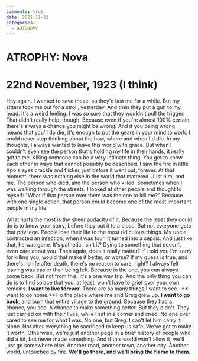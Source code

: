 ```yaml
---
comments: true
date: 2021-11-22
categories:
  - AUTONOMY
---
```


# ATROPHY: Nova

# 22nd November, 1923 (I think)
Hey again.
I wanted to save these, so they'd last me for a while. But my sitters took me out for a stroll, yesterday.
And then they put a gun to my head.
It's a weird feeling. I was so sure that they wouldn't pull the trigger. That didn't really help, though. Because even if you're almost 100% certain, there's always a chance you might be wrong. And if you being wrong means that you'll do die, it's enough to put the gears in your mind to work.
I could never stop thinking about the how, where and when I'd die. In my thoughts, I always wanted to leave this world with grace. But when I couldn't even see the person that's holding my life in their hands, it really got to me.
Killing someone can be a very intimate thing. You get to know each other in ways that cannot possibly be described. I saw the fire in little Apo's eyes crackle and flicker, just before it went out, forever. At that moment, there was nothing else in the world that mattered. Just him, and me. The person who died, and the person who killed.
Sometimes when I was walking through the streets, I looked at other people and thought to myself: "What if that person over there was the one to kill me?" Because with one single action, that person could become one of the most important people in my life.
<!-- more -->

What hurts the most is the sheer audacity of it. Because the least they could do is to know your story, before they put it to a close. But not everyone gets that privilege. People lose their life to the most ridiculous things. My uncle contracted an infection, when I was four. It turned into a sepsis.
And just like that, he was gone.
It's pathetic, isn't it? Dying to something that doesn't even care about you. Then again, does it really matter? If I told you I'm sorry for killing you, would that make it better, or worse? If my guess is true, and there's no life after death, there's no reason to care, right? I always felt leaving was easier than being left. Because in the end, you can always come back. But not from this. It's a one way trip. And the only thing you can do is to find solace that you, at least, won't have to grief over your own remains.
**I want to live forever.** There are so many things I want to see. 
**I want to go home.**T o the place where me and Greg grew up.
**I want to go back**, and burn that entire village to the ground.
Because they had a chance, you see. A chance to make something better. But they didn't. They just carried on with their lives, while I sat in a corner and cried. No one ever cared to see me for what I was. No one, but Greg. I can't let him carry it alone. Not after everything he sacrificed to keep us safe.
We've got to make it worth. Otherwise, we're just another page in a brief history of people who did a lot, but never made something. And if this world won't allow it, we'll just go somewhere else.
Another road, another town, another city. Another world, untouched by fire.
**We'll go there, and we'll bring the flame to them.**
